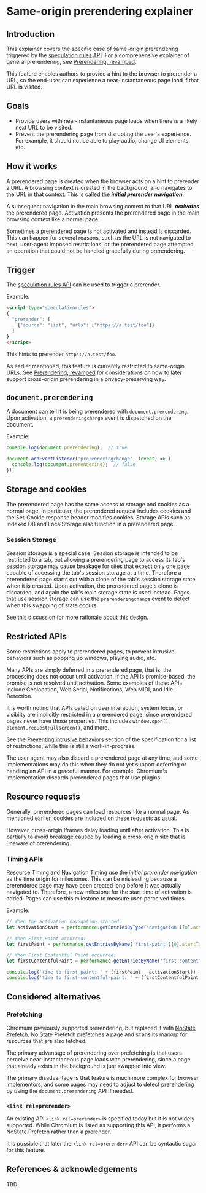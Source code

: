 # Same-origin prerendering explainer

## Introduction

This explainer covers the specific case of same-origin prerendering triggered by the [speculation rules API](triggers.md). For a comprehensive explainer of general prerendering, see [Prerendering, revamped](README.md).

This feature enables authors to provide a hint to the browser to prerender a URL, so the end-user can experience a near-instantaneous page load if that URL is visited.

## Goals

* Provide users with near-instantaneous page loads when there is a likely next URL to be visited.
* Prevent the prerendering page from disrupting the user's experience. For example, it should not be able to play audio, change UI elements, etc.

## How it works

A prerendered page is created when the browser acts on a hint to prerender a URL. A browsing context is created in the background, and navigates to the URL in that context. This is called the ***initial prerender navigation***.

A subsequent navigation in the main browsing context to that URL ***activates*** the prerendered page. Activation presents the prerendered page in the main browsing context like a normal page.

Sometimes a prerendered page is not activated and instead is discarded. This can happen for several reasons, such as the URL is not navigated to next, user-agent imposed restrictions, or the prerendered page attempted an operation that could not be handled gracefully during prerendering.

## Trigger

The [speculation rules API](triggers.md) can be used to trigger a prerender.

Example:
```html
<script type="speculationrules">
{
  "prerender": [
    {"source": "list", "urls": ["https://a.test/foo"]}
  ]
}
</script>
```

This hints to prerender `https://a.test/foo`.

As earlier mentioned, this feature is currently restricted to same-origin URLs. See [Prerendering, revamped](README.md) for considerations on how to later support cross-origin prerendering in a privacy-preserving way.

## `document.prerendering`

A document can tell it is being prerendered with `document.prerendering`. Upon activation, a `prerenderingchange` event is dispatched on the document.

Example:
```javascript
console.log(document.prerendering);  // true

document.addEventListener('prerenderingchange', (event) => {
  console.log(document.prerendering);  // false
});
```

## Storage and cookies

The prerendered page has the same access to storage and cookies as a normal page. In particular, the prerendered request includes cookies and the Set-Cookie response header modifies cookies. Storage APIs such as Indexed DB and LocalStorage also function in a prerendered page.

### Session Storage

Session storage is a special case. Session storage is intended to be restricted to a tab, but allowing a prerendering page to access its tab's session storage may cause breakage for sites that expect only one page capable of accessing the tab's session storage at a time. Therefore a prerendered page starts out with a clone of the tab's session storage state when it is created. Upon activation, the prerendered page's clone is discarded, and again the tab's main storage state is used instead. Pages that use session storage can use the `prerenderingchange` event to detect when this swapping of state occurs.

See [this discussion](https://github.com/whatwg/storage/issues/119) for more rationale about this design.

## Restricted APIs

Some restrictions apply to prerendered pages, to prevent intrusive behaviors such as popping up windows, playing audio, etc.

Many APIs are simply deferred in a prerendered page, that is, the processing does not occur until activation. If the API is promise-based, the promise is not resolved until activation. Some examples of these APIs include Geolocation, Web Serial, Notifications, Web MIDI, and Idle Detection.

It is worth noting that APIs gated on user interaction, system focus, or visibilty are implicitly restricted in a prerendered page, since prerendered pages never have those properties. This includes `window.open()`, `element.requestFullscreen()`, and more.

See the [Preventing intrusive behaviors](https://jeremyroman.github.io/alternate-loading-modes/#intrusive-behaviors) section of the specification for a list of restrictions, while this is still a work-in-progress.

The user agent may also discard a prerendered page at any time, and some implementations may do this when they do not yet support deferring or handling an API in a graceful manner. For example, Chromium's implementation discards prerendered pages that use plugins.

## Resource requests

Generally, prerendered pages can load resources like a normal page. As mentioned earlier, cookies are included on these requests as usual.

However, cross-origin iframes delay loading until after activation. This is partially to avoid breakage caused by loading a cross-origin site that is unaware of prerendering.

### Timing APIs

Resource Timing and Navigation Timing use the <em>initial prerender navigation</em> as the time origin for milestones. This can be misleading because a prerendered page may have been created long before it was actually navigated to. Therefore, a new milestone for the start time of activation is added. Pages can use this milestone to measure user-perceived times.

Example:
```javascript
// When the activation navigation started.
let activationStart = performance.getEntriesByType('navigation')[0].activationStart;

// When First Paint occurred:
let firstPaint = performance.getEntriesByName('first-paint')[0].startTime;

// When First Contentful Paint occurred:
let firstContentfulPaint = performance.getEntriesByName('first-contentful-paint')[0].startTime;

console.log('time to first paint: ' + (firstPaint - activationStart));
console.log('time to first-contentful-paint: ' + (firstContentfulPaint - activationStart));
```

## Considered alternatives

### Prefetching

Chromium previously supported prerendering, but replaced it with [NoState Prefetch](https://developers.google.com/web/updates/2018/07/nostate-prefetch). No State Prefetch prefetches a page and scans its markup for resources that are also fetched.

The primary advantage of prerendering over prefetching is that users perceive near-instantaneous page loads with prerendering, since a page that already exists in the background is just swapped into view.

The primary disadvantage is that feature is much more complex for browser implementors, and some pages may need to adjust to detect prerendering by using the `document.prerendering` API if needed.

### `<link rel=prerender>`

An existing API `<link rel=prerender>` is specified today but it is not widely supported. While Chromium is listed as supporting this API, it performs a NoState Prefetch rather than a prerender.

It is possible that later the `<link rel=prerender>` API can be syntactic sugar for this feature.

## References & acknowledgements

TBD
